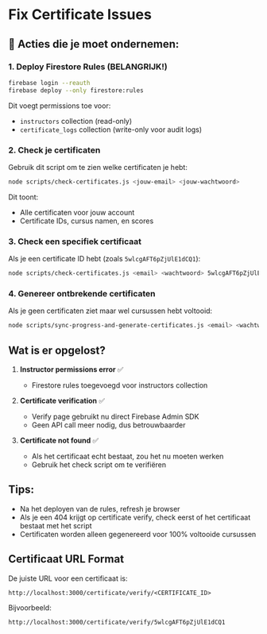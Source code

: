 # Fix Certificate Issues

## 🚨 Acties die je moet ondernemen:

### 1. Deploy Firestore Rules (BELANGRIJK!)
```bash
firebase login --reauth
firebase deploy --only firestore:rules
```

Dit voegt permissions toe voor:
- `instructors` collection (read-only)
- `certificate_logs` collection (write-only voor audit logs)

### 2. Check je certificaten
Gebruik dit script om te zien welke certificaten je hebt:

```bash
node scripts/check-certificates.js <jouw-email> <jouw-wachtwoord>
```

Dit toont:
- Alle certificaten voor jouw account
- Certificate IDs, cursus namen, en scores

### 3. Check een specifiek certificaat
Als je een certificate ID hebt (zoals `5wlcgAFT6pZjUlE1dCQ1`):

```bash
node scripts/check-certificates.js <email> <wachtwoord> 5wlcgAFT6pZjUlE1dCQ1
```

### 4. Genereer ontbrekende certificaten
Als je geen certificaten ziet maar wel cursussen hebt voltooid:

```bash
node scripts/sync-progress-and-generate-certificates.js <email> <wachtwoord>
```

## Wat is er opgelost?

1. **Instructor permissions error** ✅
   - Firestore rules toegevoegd voor instructors collection

2. **Certificate verification** ✅
   - Verify page gebruikt nu direct Firebase Admin SDK
   - Geen API call meer nodig, dus betrouwbaarder

3. **Certificate not found** ✅
   - Als het certificaat echt bestaat, zou het nu moeten werken
   - Gebruik het check script om te verifiëren

## Tips:

- Na het deployen van de rules, refresh je browser
- Als je een 404 krijgt op certificate verify, check eerst of het certificaat bestaat met het script
- Certificaten worden alleen gegenereerd voor 100% voltooide cursussen

## Certificaat URL Format
De juiste URL voor een certificaat is:
```
http://localhost:3000/certificate/verify/<CERTIFICATE_ID>
```

Bijvoorbeeld:
```
http://localhost:3000/certificate/verify/5wlcgAFT6pZjUlE1dCQ1
```